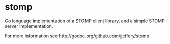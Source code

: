 stomp
=====

Go language implementation of a STOMP client library, and a simple
STOMP server implementation.

For more information see http://godoc.org/github.com/jjeffery/stomp
